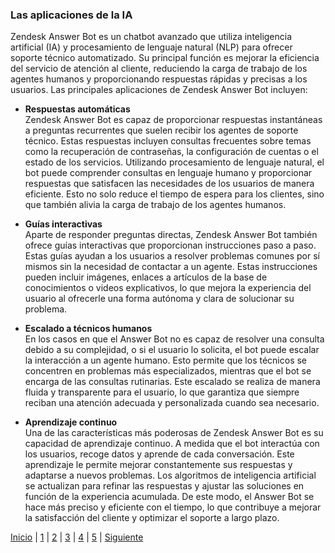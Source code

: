 ### Las aplicaciones de la IA

Zendesk Answer Bot es un chatbot avanzado que utiliza inteligencia artificial (IA) y procesamiento de lenguaje natural (NLP) para ofrecer soporte técnico automatizado. Su principal función es mejorar la eficiencia del servicio de atención al cliente, reduciendo la carga de trabajo de los agentes humanos y proporcionando respuestas rápidas y precisas a los usuarios. Las principales aplicaciones de Zendesk Answer Bot incluyen:

- **Respuestas automáticas**  
  Zendesk Answer Bot es capaz de proporcionar respuestas instantáneas a preguntas recurrentes que suelen recibir los agentes de soporte técnico. Estas respuestas incluyen consultas frecuentes sobre temas como la recuperación de contraseñas, la configuración de cuentas o el estado de los servicios. Utilizando procesamiento de lenguaje natural, el bot puede comprender consultas en lenguaje humano y proporcionar respuestas que satisfacen las necesidades de los usuarios de manera eficiente. Esto no solo reduce el tiempo de espera para los clientes, sino que también alivia la carga de trabajo de los agentes humanos.

- **Guías interactivas**  
  Aparte de responder preguntas directas, Zendesk Answer Bot también ofrece guías interactivas que proporcionan instrucciones paso a paso. Estas guías ayudan a los usuarios a resolver problemas comunes por sí mismos sin la necesidad de contactar a un agente. Estas instrucciones pueden incluir imágenes, enlaces a artículos de la base de conocimientos o videos explicativos, lo que mejora la experiencia del usuario al ofrecerle una forma autónoma y clara de solucionar su problema.

- **Escalado a técnicos humanos**  
  En los casos en que el Answer Bot no es capaz de resolver una consulta debido a su complejidad, o si el usuario lo solicita, el bot puede escalar la interacción a un agente humano. Esto permite que los técnicos se concentren en problemas más especializados, mientras que el bot se encarga de las consultas rutinarias. Este escalado se realiza de manera fluida y transparente para el usuario, lo que garantiza que siempre reciban una atención adecuada y personalizada cuando sea necesario.

- **Aprendizaje continuo**  
  Una de las características más poderosas de Zendesk Answer Bot es su capacidad de aprendizaje continuo. A medida que el bot interactúa con los usuarios, recoge datos y aprende de cada conversación. Este aprendizaje le permite mejorar constantemente sus respuestas y adaptarse a nuevos problemas. Los algoritmos de inteligencia artificial se actualizan para refinar las respuestas y ajustar las soluciones en función de la experiencia acumulada. De este modo, el Answer Bot se hace más preciso y eficiente con el tiempo, lo que contribuye a mejorar la satisfacción del cliente y optimizar el soporte a largo plazo.

[Inicio](aplicaciones-de-la-ia1.md) | [1](aplicaciones-de-la-ia1.md) | [2](impacto-en-el-sector1.md) | [3](impacto-ambiental1.md) | [4](propuestas-para-minimizar-los-impactos-ambientales1.md) | [5](exemple1.md) | [Siguiente](impacto-en-el-sector1.md)
